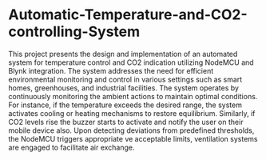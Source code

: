 # Automatic-Temperature-and-CO2-controlling-System
This project presents the design and implementation of an automated system for temperature control and CO2 indication utilizing NodeMCU and Blynk integration. The system addresses the need for efficient environmental monitoring and control in various settings such as smart homes, greenhouses, and industrial facilities.
The system operates by continuously monitoring the ambient actions to maintain optimal conditions. For instance, if the temperature exceeds the desired range, the system activates cooling or heating mechanisms to restore equilibrium. Similarly, if CO2 levels rise the buzzer starts to activate and notify the user on their mobile device also. Upon detecting deviations from predefined thresholds, the NodeMCU triggers appropriate ve acceptable limits, ventilation systems are engaged to facilitate air exchange.
